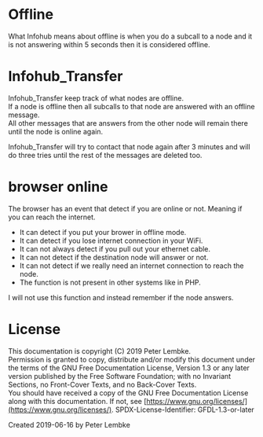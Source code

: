 # Offline
What Infohub means about offline is when you do a subcall to a node and it is not answering within 5 seconds then it is considered offline.  
 
# Infohub_Transfer
Infohub_Transfer keep track of what nodes are offline.  
If a node is offline then all subcalls to that node are answered with an offline message.  
All other messages that are answers from the other node will remain there until the node is online again.

Infohub_Transfer will try to contact that node again after 3 minutes and will do three tries until the rest of the messages are deleted too.
         
# browser online
The browser has an event that detect if you are online or not. Meaning if you can reach the internet.   

* It can detect if you put your brower in offline mode. 
* It can detect if you lose internet connection in your WiFi. 
* It can not always detect if you pull out your ethernet cable. 
* It can not detect if the destination node will answer or not.  
* It can not detect if we really need an internet connection to reach the node.
* The function is not present in other systems like in PHP.

I will not use this function and instead remember if the node answers.    

# License
This documentation is copyright (C) 2019 Peter Lembke.  
Permission is granted to copy, distribute and/or modify this document under the terms of the GNU Free Documentation License, Version 1.3 or any later version published by the Free Software Foundation; with no Invariant Sections, no Front-Cover Texts, and no Back-Cover Texts.  
You should have received a copy of the GNU Free Documentation License along with this documentation. If not, see [https://www.gnu.org/licenses/](https://www.gnu.org/licenses/).  SPDX-License-Identifier: GFDL-1.3-or-later  

Created 2019-06-16 by Peter Lembke  
